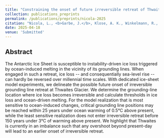 ```yaml
---
title: "Constraining the onset of future irreversible retreat of Thwaites Glacier, Antarctica"
collection: publications_preprints
permalink: /publications/preprints/nicola-2025
citation: "Nicola, L., <b>Garbe, J.</b>, Klose, A. K., Winkelmann, R., Reese, R.: <i>Constraining the onset of future irreversible retreat of Thwaites Glacier, Antarctica</i>, submitted, DOI: <a href='https://doi.org/10.31223/X5NB14'>10.31223/X5NB14</a> [preprint], 2025."
date: 2025-04-18
venue: 'Submitted'
---
```


## Abstract
The Antarctic Ice Sheet is susceptible to instability-driven ice loss triggered by ocean-induced melting in the vicinity of its grounding lines. When engaged in such a retreat, ice loss -- and consequentially sea-level rise -- can hardly be reversed over millennial time scales. With dedicated ice-sheet model experiments, we delineate the possible future onset of irreversible grounding line retreat at Thwaites Glacier. We determine the grounding-line location where ice loss becomes irreversible and calculate thresholds in ice loss and ocean-driven melting. For the model realization that is most sensitive to ocean-induced changes, critical grounding line positions may be reached within 25 years under ocean warming of 0.5°C above present, while the least sensitive realization does not enter irreversible retreat before 150 years under 3°C of warming above present. We highlight that Thwaites is currently in an imbalance such that any overshoot beyond present-day will lead to an earlier onset of irreversible retreat.